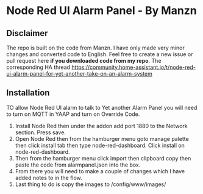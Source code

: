 # Node Red UI Alarm Panel - By Manzn

## Disclaimer
The repo is built on the code from Manzn. I have only made very minor changes and converted code to English.
Feel free to create a new issue or pull request here **if you downloaded code from my repo**.
The corresponding HA thread https://community.home-assistant.io/t/node-red-ui-alarm-panel-for-yet-another-take-on-an-alarm-system

## Installation
TO allow Node Red UI alarm to talk to Yet another Alarm Panel you will need to turn on MQTT in YAAP and turn on Override Code.

1.  Install Node Red then under the addon add port 1880 to the Network section. Press save.
2.  Open Node Red then from the hamburger menu goto manage palette then click install tab then type node-red-dashboard.
    Click install on node-red-dashboard.
3.  Then from the hamburger menu click import then clipboard copy then paste the code from alarmpanel.json into the box.
4.  From there you will need to make a couple of changes which I have added notes to in the flow.
5.  Last thing to do is copy the images to /config/www/images/
